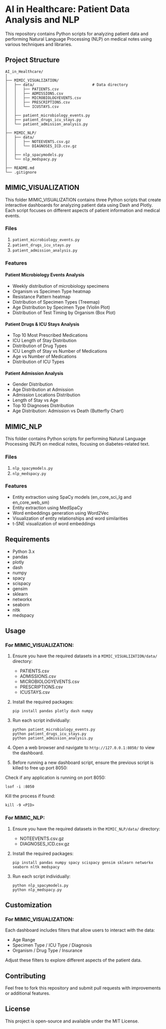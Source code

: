 # AI in Healthcare: Patient Data Analysis and NLP
This repository contains Python scripts for analyzing patient data and performing Natural Language Processing (NLP) on medical notes using various techniques and libraries.

## Project Structure
```
AI_in_Healthcare/
│
├── MIMIC_VISUALIZATION/
│   ├── data/                          # Data directory
│   │   ├── PATIENTS.csv
│   │   ├── ADMISSIONS.csv
│   │   ├── MICROBIOLOGYEVENTS.csv
│   │   ├── PRESCRIPTIONS.csv
│   │   └── ICUSTAYS.csv
│   │                 
│   ├── patient_microbiology_events.py
│   ├── patient_drugs_icu_stays.py
│   └── patient_admission_analysis.py
│
├── MIMIC_NLP/
│   ├── data/
│   │   ├── NOTEEVENTS.csv.gz
│   │   └── DIAGNOSES_ICD.csv.gz
│   │
│   ├── nlp_spacymodels.py
│   └── nlp_medspacy.py
│
├── README.md
└── .gitignore
```

## MIMIC_VISUALIZATION

This folder MIMIC_VISUALIZATION contains three Python scripts that create interactive dashboards for analyzing patient data using Dash and Plotly. Each script focuses on different aspects of patient information and medical events.

### Files

1. `patient_microbiology_events.py`
2. `patient_drugs_icu_stays.py`
3. `patient_admission_analysis.py`

### Features

#### Patient Microbiology Events Analysis

- Weekly distribution of microbiology specimens
- Organism vs Specimen Type heatmap
- Resistance Pattern heatmap
- Distribution of Specimen Types (Treemap)
- Age Distribution by Specimen Type (Violin Plot)
- Distribution of Test Timing by Organism (Box Plot)

#### Patient Drugs & ICU Stays Analysis

- Top 10 Most Prescribed Medications
- ICU Length of Stay Distribution
- Distribution of Drug Types
- ICU Length of Stay vs Number of Medications
- Age vs Number of Medications
- Distribution of ICU Types

#### Patient Admission Analysis

- Gender Distribution
- Age Distribution at Admission
- Admission Locations Distribution
- Length of Stay vs Age
- Top 10 Diagnoses Distribution
- Age Distribution: Admission vs Death (Butterfly Chart)

## MIMIC_NLP
This folder contains Python scripts for performing Natural Language Processing (NLP) on medical notes, focusing on diabetes-related text.

### Files
1. `nlp_spacymodels.py`
2. `nlp_medspacy.py`

### Features
- Entity extraction using SpaCy models (en_core_sci_lg and en_core_web_sm)
- Entity extraction using MedSpaCy
- Word embeddings generation using Word2Vec
- Visualization of entity relationships and word similarities
- t-SNE visualization of word embeddings

## Requirements

- Python 3.x
- pandas
- plotly
- dash
- numpy
- spacy
- scispacy
- gensim
- sklearn
- networkx
- seaborn
- nltk
- medspacy

## Usage

### For MIMIC_VISUALIZATION:
1. Ensure you have the required datasets in a `MIMIC_VISUALIZATION/data/` directory:
   - PATIENTS.csv
   - ADMISSIONS.csv
   - MICROBIOLOGYEVENTS.csv
   - PRESCRIPTIONS.csv
   - ICUSTAYS.csv

2. Install the required packages:
   ```
   pip install pandas plotly dash numpy
   ```

3. Run each script individually:
   ```
   python patient_microbiology_events.py
   python patient_drugs_icu_stays.py
   python patient_admission_analysis.py
   ```

4. Open a web browser and navigate to `http://127.0.0.1:8050/` to view the dashboard.


5. Before running a new dashboard script, ensure the previous script is killed to free up port 8050:

Check if any application is running on port 8050:
```
lsof -i :8050
```

Kill the process if found:
```
kill -9 <PID>
```
### For MIMIC_NLP:
1. Ensure you have the required datasets in the `MIMIC_NLP/data/` directory:
   - NOTEEVENTS.csv.gz
   - DIAGNOSES_ICD.csv.gz

2. Install the required packages:
   ```
   pip install pandas numpy spacy scispacy gensim sklearn networkx seaborn nltk medspacy
   ```

3. Run each script individually:
   ```
   python nlp_spacymodels.py
   python nlp_medspacy.py
   ```


## Customization
### For MIMIC_VISUALIZATION:
Each dashboard includes filters that allow users to interact with the data:

- Age Range
- Specimen Type / ICU Type / Diagnosis
- Organism / Drug Type / Insurance

Adjust these filters to explore different aspects of the patient data.


## Contributing

Feel free to fork this repository and submit pull requests with improvements or additional features.

## License

This project is open-source and available under the MIT License.
